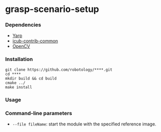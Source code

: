 # grasp-scenario-setup


### Dependencies
- [Yarp](https://github.com/robotology/yarp)
- [icub-contrib-common](https://github.com/robotology/icub-contrib-common)
- [OpenCV](http://opencv.org/downloads.html)

### Installation
```
git clone https://github.com/robotology/****.git
cd ****
mkdir build && cd build
cmake ../
make install
```

### Usage


### Command-line parameters
- `--file fileName`: start the module with the specified reference image. 

